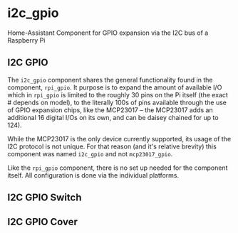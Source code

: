 # i2c_gpio
Home-Assistant Component for GPIO expansion via the I2C bus of a Raspberry Pi

## I2C GPIO
The `i2c_gpio` component shares the general functionality found in the component, `rpi_gpio`. It purpose is to expand the amount of available I/O which in `rpi_gpio` is limited to the roughly 30 pins on the Pi itself (the exact # depends on model), to the literally 100s of pins available through the use of GPIO expansion chips, like the MCP23017 – the MCP23017 adds an additional 16 digital I/Os on its own, and can be daisey chained for up to 124). 

While the MCP23017 is the only device currently supported, its usage of the I2C protocol is not unique. For that reason (and it's relative brevity) this component was named `i2c_gpio` and not `mcp23017_gpio`.

Like the `rpi_gpio` component, there is no set up needed for the component itself. All configuration is done via the individual platforms.

## I2C GPIO Switch

## I2C GPIO Cover
